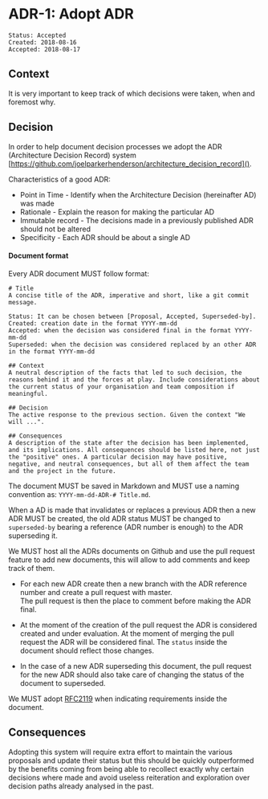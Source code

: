 # ADR-1: Adopt ADR
```
Status: Accepted
Created: 2018-08-16
Accepted: 2018-08-17
```
## Context
It is very important to keep track of which decisions were taken, when and foremost why.  
## Decision
In order to help document decision processes we adopt the ADR (Architecture Decision Record) system [https://github.com/joelparkerhenderson/architecture_decision_record]().

Characteristics of a good ADR:  
- Point in Time - Identify when the Architecture Decision (hereinafter AD) was made
- Rationale - Explain the reason for making the particular AD
- Immutable record - The decisions made in a previously published ADR should not be altered
- Specificity - Each ADR should be about a single AD

#### Document format
Every ADR document MUST follow format:
```
# Title
A concise title of the ADR, imperative and short, like a git commit message.  

Status: It can be chosen between [Proposal, Accepted, Superseded-by].
Created: creation date in the format YYYY-mm-dd
Accepted: when the decision was considered final in the format YYYY-mm-dd
Superseded: when the decision was considered replaced by an other ADR in the format YYYY-mm-dd

## Context
A neutral description of the facts that led to such decision, the reasons behind it and the forces at play. Include considerations about the current status of your organisation and team composition if meaningful.

## Decision
The active response to the previous section. Given the context "We will ...".

## Consequences
A description of the state after the decision has been implemented, and its implications. All consequences should be listed here, not just the "positive" ones. A particular decision may have positive, negative, and neutral consequences, but all of them affect the team and the project in the future.
```

The document MUST be saved in Markdown and MUST use a naming convention as: `YYYY-mm-dd-ADR-# Title.md`.  

When a AD is made that invalidates or replaces a previous ADR then a new ADR MUST be created, the old ADR status MUST be changed to `superseded-by` bearing a reference (ADR number is enough) to the ADR superseding it.

We MUST host all the ADRs documents on Github and use the pull request feature to add new documents, this will allow to add comments and keep track of them.

- For each new ADR create then a new branch with the ADR reference number and create a pull request with master.  
The pull request is then the place to comment before making the ADR final.

- At the moment of the creation of the pull request the ADR is considered created and under evaluation. At the moment of  merging the pull request the ADR will be considered final. The `status` inside the document should reflect those changes.

- In the case of a new ADR superseding this document, the pull request for the new ADR should also take care of changing the status of the document to superseded.

We MUST adopt [RFC2119](https://www.ietf.org/rfc/rfc2119.txt) when indicating requirements inside the document.

## Consequences
Adopting this system will require extra effort to maintain the various proposals and update their status but this should be quickly outperformed by the benefits coming from being able to recollect exactly why certain decisions where made and avoid useless reiteration and exploration over decision paths already analysed in the past.
